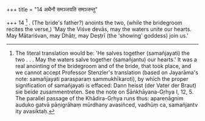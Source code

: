 +++
title = "14 अथैनौ समञ्जयति समञ्जन्तु"

+++
14 [^5] . (The bride's father?) anoints the two, (while the bridegroom recites the verse,) 'May the Viśve devās, may the waters unite our hearts. May Mātariśvan, may Dhātṛ, may Deṣṭrī (the 'showing' goddess) join us.'


[^5]:  The literal translation would be: 'He salves together (samañjayati) the two . . . May the waters salve together (samañjantu) our hearts.' It was a real anointing of the bridegroom and of the bride, that took place, and we cannot accept Professor Stenzler's translation (based on Jayarāma's note: samañjayati parasparaṃ sammukhīkaroti), by which the proper signification of samañjayati is effaced: Dann heisst (der Vater der Braut) sie beide zusammentreten. See the note on Śāṅkhāyana-Gṛhya I, 12, 5. The parallel passage of the Khādira-Gṛhya runs thus: apareṇāgnim auduko gatvā pāṇigrāhaṃ mūrdhany avasiñced, vadhūṃ ca, samañjantv ity avasiktaḥ.

